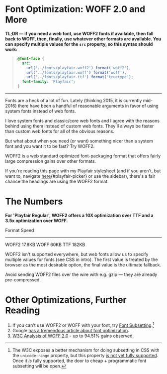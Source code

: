 # Font Optimization: WOFF 2.0 and More

**TL;DR &mdash; if you need a web font, use WOFF2 fonts if available,
then fall back to WOFF, then, finally, use whatever other formats
are available. You can specify multiple values for the `src` property,
so this syntax should work:**

> ```css
> @font-face {
>   src:
>     url('../fonts/playfair.woff2') format('woff2'),
>     url('../fonts/playfair.woff') format('woff'),
>     url('../fonts/playfair.ttf') format('truetype');
>   font-family: 'Playfair';
> }
> ```

---

Fonts are a heck of a lot of fun. Lately (thinking 2015, it is currently mid-2016)
there have been a handful of reasonable arguments in favor
of using system fonts instead of web fonts.

I love system fonts and classic/core web fonts and I agree with the reasons behind
using them instead of custom web fonts. They'll always be faster than custom
web fonts for all of the obvious reasons.

But what about when you need (or want) something nicer than a system font and
you want it to be fast? Try WOFF2.

WOFF2 is a web standard optimized font-packaging format that offers fairly large
compression gains over other formats.

If you're reading this page with my Playfair stylesheet (and if you aren't,
but want to, navigate [here](?style=playfair#playfair-picker){#playfair-picker}
or use the sidebar), there's a fair chance the headings are using the WOFF2 format.


# The Numbers

**For 'Playfair Regular', WOFF2 offers a 10X optimization over TTF
and a 3.5x optimization over WOFF.**

Format    Speed
-------   ------
WOFF2     17.8KB
WOFF        60KB
TTF        182KB


WOFF2 isn't supported everywhere, but web fonts allow us to specify multiple
values for fonts (see CSS in intro). The first value is treated by the browser
as the most desirable option, the final value is the ultimate fallback.

Avoid sending WOFF2 files over the wire with e.g. gzip &mdash; they are already
pre-compressed.

# Other Optimizations, Further Reading

1. If you can't use WOFF2 or WOFF with your font, try
[Font Subsetting](2015-11-04-fonts.md).[^1]
2. Google [has a tremendous article about font optimization](https://developers.google.com/web/fundamentals/performance/optimizing-content-efficiency/webfont-optimization).
3. [W3C Analysis of WOFF 2.0](https://www.w3.org/TR/WOFF20ER/) -
   up to 94.51% gains observed.



[^1]: The W3C exposes a better mechanism for doing subsetting in CSS with the
      `unicode-range` property, but this property
      [is not yet fully supported](http://caniuse.com/#feat=font-unicode-range).
      Once it _is_ fully supported, the door to cheap + programmatic
      font subsetting will be open.
